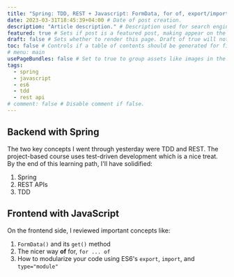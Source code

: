 ```yaml
---
title: "Spring: TDD, REST + Javascript: FormData, for of, export/import" # Title of the blog post.
date: 2023-03-31T18:45:39+04:00 # Date of post creation.
description: "Article description." # Description used for search engine.
featured: true # Sets if post is a featured post, making appear on the home page side bar.
draft: false # Sets whether to render this page. Draft of true will not be rendered.
toc: false # Controls if a table of contents should be generated for first-level links automatically.
# menu: main
usePageBundles: false # Set to true to group assets like images in the same folder as this post.
tags:
  - spring
  - javascript
  - es6
  - tdd
  - rest api
# comment: false # Disable comment if false.
---
```

## Backend with Spring
The two key concepts I went through yesterday were TDD and REST. The project-based course uses test-driven 
development which is a nice treat. By the end of this learning path, I'll have solidified:
1. Spring
2. REST APIs
3. TDD

## Frontend with JavaScript
On the frontend side, I reviewed important concepts like:
1. `FormData()` and its `get()` method
2. The nicer way **of** for, `for ... of`
3. How to modularize your code using ES6's `export`, `import`, and `type="module"`
